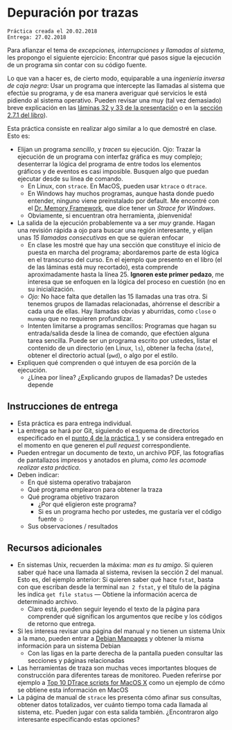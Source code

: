 # Depuración por trazas

    Práctica creada el 20.02.2018
	Entrega: 27.02.2018

Para afianzar el tema de _excepciones, interrupciones y llamadas al
sistema_, les propongo el siguiente ejercicio: Encontrar qué pasos
sigue la ejecución de un programa sin contar con su código fuente.

Lo que van a hacer es, de cierto modo, equiparable a una _ingeniería
inversa de caja negra_: Usar un programa que intercepte las llamadas
al sistema que efectúe su programa, y de esa manera averiguar qué
servicios le está pidiendo al sistema operativo. Pueden revisar una
muy (tal vez demasiado) breve explicación en las
[láminas 32 y 33 de la presentación](http://gwolf.sistop.org/laminas/03-relacion-con-el-hardware.pdf#page=32)
o en la
[sección 2.7.1 del libro](http://sistop.org/pdf/sistemas_operativos.pdf)).

Esta práctica consiste en realizar algo similar a lo que demostré en
clase. Esto es:

- Elijan un programa _sencillo_, y _tracen_ su ejecución. Ojo: Trazar
  la ejecución de un programa con interfaz gráfica es muy complejo;
  desenterrar la lógica del programa de entre todos los elementos
  gráficos y de eventos es casi imposible. Busquen algo que puedan
  ejecutar desde su línea de comando.
    - En Linux, con `strace`. En MacOS, pueden usar `ktrace` o
      `dtrace`.
    - En Windows hay muchos programas, aunque hasta donde puedo
      entender, ninguno viene preinstalado por default. Me encontré
      con el [Dr. Memory Framework](http://drmemory.org/), que dice
      tener un _Strace for Windows_.
    - Obviamente, si encuentran otra herramienta, ¡bienvenida!
- La salida de la ejecución probablemente va a ser _muy_
  grande. Hagan una revisión rápida a ojo para buscar una región
  interesante, y elijan unas _15 llamadas consecutivas_ en que se
  quieran enfocar
    - En clase les mostré que hay una sección que constituye el inicio
      de puesta en marcha del programa; abordaremos parte de esta
      lógica en el transcurso del curso. En el ejemplo que presento en
      el libro (el de las láminas está muy recortado), esta comprende
      aproximadamente hasta la línea 25. **Ignoren este primer
      pedazo**, me interesa que se enfoquen en la lógica del proceso
      en cuestión (no en su inicialización.
    - _Ojo:_ No hace falta que detallen las 15 llamadas una tras
      otra. Si tenemos grupos de llamadas relacionadas, ahórrense el
      describir a cada una de ellas. Hay llamadas obvias y aburridas,
      como `close` o `munmap` que no requieren profundizar.
    - Intenten limitarse a programas sencillos: Programas que hagan su
      entrada/salida desde la línea de comando, que efectúen alguna
      tarea sencilla. Puede ser un programa escrito por ustedes,
      listar el contenido de un directorio (en Linux, `ls`), obtener
      la fecha (`date`), obtener el directorio actual (`pwd`), o algo
      por el estilo.
- Expliquen qué comprenden o qué intuyen de esa porción de la
  ejecución.
    - ¿Línea por línea? ¿Explicando grupos de llamadas? De ustedes
      depende

## Instrucciones de entrega

- Esta práctica es para entrega individual.
- La entrega se hará por Git, siguiendo el esquema de directorios
  especificado en el
  [punto 4 de la práctica 1](https://github.com/gwolf/sistop-2018-2/blob/master/practicas/1/README.md),
  y se considera entregado en el momento en que generen el _pull
  request_ correspondiente.
- Pueden entregar un documento de texto, un archivo PDF, las
  fotografías de pantallazos impresos y anotados en pluma, _como les
  acomode realizar esta práctica_.
- Deben indicar:
    - En qué sistema operativo trabajaron
    - Qué programa emplearon para obtener la traza
    - Qué programa objetivo trazaron
        - ¿Por qué eligieron este programa?
		- Si es un programa hecho por ustedes, me gustaría ver el
          código fuente ☺
	- Sus observaciones / resultados

## Recursos adicionales

- En sistemas Unix, recuerden la máxima: _man es tu amigo_. Si quieren
  saber qué hace una llamada al sistema, revisen la sección 2 del
  manual. Esto es, del ejemplo anterior: Si quieren saber qué hace
  `fstat`, basta con que escriban desde la terminal `man 2 fstat`, y
  el título de la página les indica `get file status` — Obtiene la
  información acerca de determinado archivo.
    - Claro está, pueden seguir leyendo el texto de la página para
      comprender qué significan los argumentos que recibe y los
      códigos de retorno que entrega.
- Si les interesa revisar una página del manual y no tienen un sistema
  Unix a la mano, pueden entrar a
  [Debian Manpages](https://manpages.debian.org/) y obtener la misma
  información para un sistema Debian
    - Con las ligas en la parte derecha de la pantalla pueden
      consultar las secciones y páginas relacionadas
- Las herramientas de traza son muchas veces importantes bloques de
  construcción para diferentes tareas de monitoreo. Pueden referirse
  por ejemplo a
  [Top 10 DTrace scripts for MacOS X](http://dtrace.org/blogs/brendan/2011/10/10/top-10-dtrace-scripts-for-mac-os-x/)
  como un ejemplo de cómo se obtiene esta información en MacOS
- La página de manual de `strace` les presenta cómo afinar sus
  consultas, obtener datos totalizados, ver cuánto tiempo toma cada
  llamada al sistema, etc. Pueden jugar con esta salida
  también. ¿Encontraron algo interesante especificando estas opciones?


